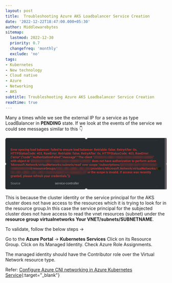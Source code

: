 ```yaml
---
layout: post
title:  Troubleshooting Azure AKS Loadbalancer Service Creation
date: '2022-12-22T18:47:00.000+05:30'
author: Middlewarebytes
sitemap:
  lastmod: 2022-12-30
  priority: 0.7
  changefreq: 'monthly'
  exclude: 'no'
tags:
- Kubernetes
- New technology
- Cloud native
- Azure
- Networking
- AKS
subtitle: Troubleshooting Azure AKS Loadbalancer Service Creation
readtime: true
---
```



Many a times while we see the external IP for a service as type LoadBalancer in **PENDING** state. If we look at  the events of the service we could see messages similar to this :point_down:

![Events](/img/postimages/troubleshootingloadbalancerservicecreation-1.png?raw=true "Events")

This is because the cluster identity or the service principal for the AKS cluster does not have access to the resources which it is trying to look for in the resource group.In this case the service principal for the subjected cluster does not have access to read the vnet resources (subnet) under the **resource group virtualnetworks** **Your VNET/subnets/SUBNETNAME**. 


To validate, follow the below steps -> 

Go to the **Azure Portal** -> **Kubernetes Services**
Click on its Resource Group.
Click on its Managed Identity.
Check Azure Role Assignments. 

The managed identity should have the Contributor role over the Virtual Network resource type.


Refer: [Configure Azure CNI networking in Azure Kubernetes Service](https://docs.microsoft.com/en-us/azure/aks/configure-azure-cni#advanced-networking-prerequisites){:target="_blank"}
